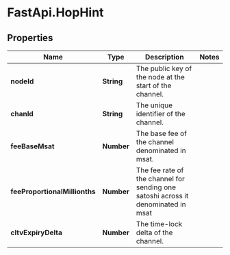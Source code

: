 # FastApi.HopHint

## Properties

Name | Type | Description | Notes
------------ | ------------- | ------------- | -------------
**nodeId** | **String** | The public key of the node at the start of the channel. | 
**chanId** | **String** | The unique identifier of the channel. | 
**feeBaseMsat** | **Number** | The base fee of the channel denominated in msat. | 
**feeProportionalMillionths** | **Number** | The fee rate of the channel for sending one satoshi across it denominated in msat | 
**cltvExpiryDelta** | **Number** | The time-lock delta of the channel. | 


